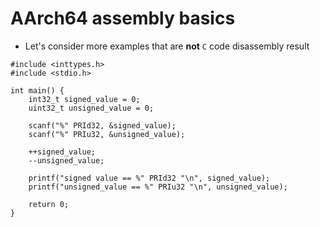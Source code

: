 # AArch64 assembly basics

- Let's consider more examples that are __not__ `C` code disassembly result

```С
#include <inttypes.h>
#include <stdio.h>
	
int main() {
	int32_t signed_value = 0;
	uint32_t unsigned_value = 0;
	
	scanf("%" PRId32, &signed_value);
	scanf("%" PRIu32, &unsigned_value);

	++signed_value;
	--unsigned_value;

	printf("signed value == %" PRId32 "\n", signed_value);
	printf("unsigned_value == %" PRIu32 "\n", unsigned_value);

	return 0;
}

```	
